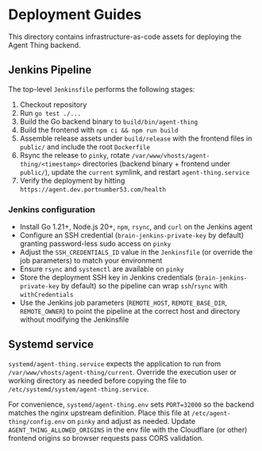 # Deployment Guides

This directory contains infrastructure-as-code assets for deploying the Agent Thing backend.

## Jenkins Pipeline

The top-level `Jenkinsfile` performs the following stages:

1. Checkout repository
2. Run `go test ./...`
3. Build the Go backend binary to `build/bin/agent-thing`
4. Build the frontend with `npm ci && npm run build`
5. Assemble release assets under `build/release` with the frontend files in `public/` and include the root `Dockerfile`
6. Rsync the release to `pinky`, rotate `/var/www/vhosts/agent-thing/<timestamp>` directories (backend binary + frontend under `public/`), update the `current` symlink, and restart `agent-thing.service`
7. Verify the deployment by hitting `https://agent.dev.portnumber53.com/health`

### Jenkins configuration

- Install Go 1.21+, Node.js 20+, `npm`, `rsync`, and `curl` on the Jenkins agent
- Configure an SSH credential (`brain-jenkins-private-key` by default) granting password-less sudo access on `pinky`
- Adjust the `SSH_CREDENTIALS_ID` value in the `Jenkinsfile` (or override the job parameters) to match your environment
- Ensure `rsync` and `systemctl` are available on `pinky`
- Store the deployment SSH key in Jenkins credentials (`brain-jenkins-private-key` by default) so the pipeline can wrap `ssh`/`rsync` with `withCredentials`
- Use the Jenkins job parameters (`REMOTE_HOST`, `REMOTE_BASE_DIR`, `REMOTE_OWNER`) to point the pipeline at the correct host and directory without modifying the Jenkinsfile

## Systemd service

`systemd/agent-thing.service` expects the application to run from `/var/www/vhosts/agent-thing/current`. Override the execution user or working directory as needed before copying the file to `/etc/systemd/system/agent-thing.service`.

For convenience, `systemd/agent-thing.env` sets `PORT=32000` so the backend matches the nginx upstream definition. Place this file at `/etc/agent-thing/config.env` on `pinky` and adjust as needed.
Update `AGENT_THING_ALLOWED_ORIGINS` in the env file with the Cloudflare (or other) frontend origins so browser requests pass CORS validation.
